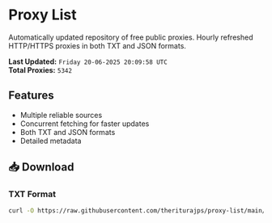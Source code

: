 # Proxy List

Automatically updated repository of free public proxies. Hourly refreshed HTTP/HTTPS proxies in both TXT and JSON formats.

**Last Updated:** `Friday 20-06-2025 20:09:58 UTC`  
**Total Proxies:** `5342`

## Features
- Multiple reliable sources
- Concurrent fetching for faster updates
- Both TXT and JSON formats
- Detailed metadata

## 📥 Download

### TXT Format
```bash
curl -O https://raw.githubusercontent.com/theriturajps/proxy-list/main/proxies.txt